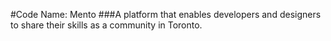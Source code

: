 #Code Name: Mento
###A platform that enables developers and designers to share their skills as a community in Toronto.